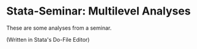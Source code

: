 # Stata-Seminar: Multilevel Analyses

These are some analyses from a seminar.

(Written in Stata's Do-File Editor)
